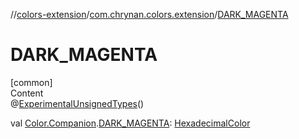 //[colors-extension](../../index.md)/[com.chrynan.colors.extension](index.md)/[DARK_MAGENTA](-d-a-r-k_-m-a-g-e-n-t-a.md)



# DARK_MAGENTA  
[common]  
Content  
@[ExperimentalUnsignedTypes](https://kotlinlang.org/api/latest/jvm/stdlib/kotlin/-experimental-unsigned-types/index.html)()  
  
val [Color.Companion](../../../colors-core/colors-core/com.chrynan.colors/-color/-companion/index.md).[DARK_MAGENTA](-d-a-r-k_-m-a-g-e-n-t-a.md): [HexadecimalColor](../../../colors-core/colors-core/com.chrynan.colors/-hexadecimal-color/index.md)  



